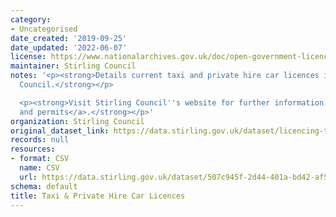 ```yaml
---
category:
- Uncategorised
date_created: '2019-09-25'
date_updated: '2022-06-07'
license: https://www.nationalarchives.gov.uk/doc/open-government-licence/version/3/
maintainer: Stirling Council
notes: '<p><strong>Details current taxi and private hire car licences issued by Stirling
  Council.</strong></p>

  <p><strong>Visit Stirling Council''s website for further information on <a href="https://www.stirling.gov.uk/licensing-legal/licenses-permits-permissions/">licences
  and permits</a>.</strong></p>'
organization: Stirling Council
original_dataset_link: https://data.stirling.gov.uk/dataset/licencing-taxis-private-hire-cars
records: null
resources:
- format: CSV
  name: CSV
  url: https://data.stirling.gov.uk/dataset/507c945f-2d44-401a-bd42-af5a58359514/resource/96feb11c-54b7-4db3-afe3-a8681324f1b0/download/20220606-stirling-council-taxi-hire-car-licences-as-at-06.06.2022.csv
schema: default
title: Taxi & Private Hire Car Licences
---
```

